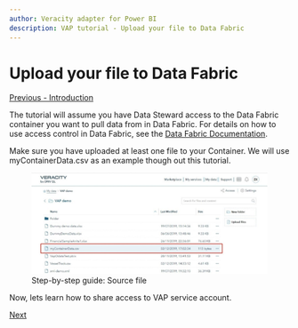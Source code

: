 ```yaml
---
author: Veracity adapter for Power BI
description: VAP tutorial - Upload your file to Data Fabric
---
```


# Upload your file to Data Fabric
[Previous - Introduction](1-introduction.md)

The tutorial will assume you have Data Steward access to the Data Fabric container you want to pull data from in Data Fabric. For details on how to use access control in Data Fabric, see the <a href="https://developer.veracity.com/services/datafabric">Data Fabric Documentation</a>.

Make sure you have uploaded at least one file to your Container. We will use myContainerData.csv as an example though out this tutorial.  

<figure>
	<img src="assets/upload-source-file.png"/>
	<figcaption>Step-by-step guide: Source file</figcaption>
</figure>

Now, lets learn how to share access to VAP service account.

[Next](3-Share-access-to-VAP-service-account.md)

